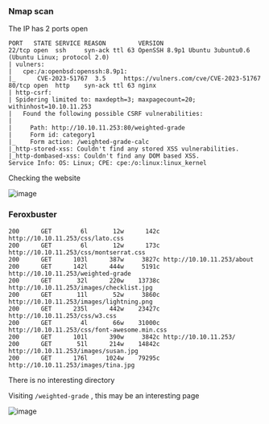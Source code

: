 ### Nmap scan

The IP has 2 ports open

```
PORT   STATE SERVICE REASON         VERSION
22/tcp open  ssh     syn-ack ttl 63 OpenSSH 8.9p1 Ubuntu 3ubuntu0.6 (Ubuntu Linux; protocol 2.0)
| vulners: 
|   cpe:/a:openbsd:openssh:8.9p1: 
|_      CVE-2023-51767  3.5     https://vulners.com/cve/CVE-2023-51767
80/tcp open  http    syn-ack ttl 63 nginx
| http-csrf: 
| Spidering limited to: maxdepth=3; maxpagecount=20; withinhost=10.10.11.253
|   Found the following possible CSRF vulnerabilities: 
|     
|     Path: http://10.10.11.253:80/weighted-grade
|     Form id: category1
|_    Form action: /weighted-grade-calc
|_http-stored-xss: Couldn't find any stored XSS vulnerabilities.
|_http-dombased-xss: Couldn't find any DOM based XSS.
Service Info: OS: Linux; CPE: cpe:/o:linux:linux_kernel
```

Checking the website

![image](https://github.com/L43371/Write-up/assets/129752764/04f950db-94c9-4e9e-8928-cb2d5e412ab0)

### Feroxbuster

```
200      GET        6l       12w      142c http://10.10.11.253/css/lato.css
200      GET        6l       12w      173c http://10.10.11.253/css/montserrat.css
200      GET      103l      387w     3827c http://10.10.11.253/about
200      GET      142l      444w     5191c http://10.10.11.253/weighted-grade
200      GET       32l      220w    13738c http://10.10.11.253/images/checklist.jpg
200      GET       11l       52w     3860c http://10.10.11.253/images/lightning.png
200      GET      235l      442w    23427c http://10.10.11.253/css/w3.css
200      GET        4l       66w    31000c http://10.10.11.253/css/font-awesome.min.css
200      GET      101l      390w     3842c http://10.10.11.253/
200      GET       51l      214w    14842c http://10.10.11.253/images/susan.jpg
200      GET      176l     1024w    79295c http://10.10.11.253/images/tina.jpg
```

There is no interesting directory

Visiting `/weighted-grade` , this may be an interesting page

![image](https://github.com/L43371/Write-up/assets/129752764/6115194d-2acf-46e6-9f63-5e633c54a133)
